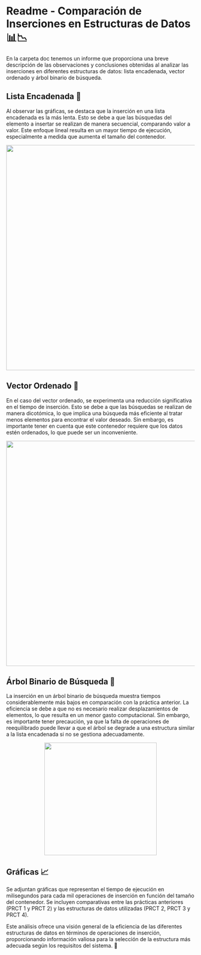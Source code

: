 # Readme - Comparación de Inserciones en Estructuras de Datos 📊📉

En la carpeta doc tenemos un informe que proporciona una breve descripción de las observaciones y conclusiones obtenidas al analizar las inserciones en diferentes estructuras de datos: lista encadenada, vector ordenado y árbol binario de búsqueda.

## Lista Encadenada 🧐

Al observar las gráficas, se destaca que la inserción en una lista encadenada es la más lenta. Esto se debe a que las búsquedas del elemento a insertar se realizan de manera secuencial, comparando valor a valor. Este enfoque lineal resulta en un mayor tiempo de ejecución, especialmente a medida que aumenta el tamaño del contenedor.
<p align="center">
  <img width="600px" src="https://github.com/AlejandroDavidArzolaSaavedra/Data-Structures/assets/90756437/9817aff4-f28a-44cf-ba30-ab53dfca5b53">
</p>

## Vector Ordenado 🚀

En el caso del vector ordenado, se experimenta una reducción significativa en el tiempo de inserción. Esto se debe a que las búsquedas se realizan de manera dicotómica, lo que implica una búsqueda más eficiente al tratar menos elementos para encontrar el valor deseado. Sin embargo, es importante tener en cuenta que este contenedor requiere que los datos estén ordenados, lo que puede ser un inconveniente.

<p align="center">
  <img width="600px" src="https://github.com/AlejandroDavidArzolaSaavedra/Data-Structures/assets/90756437/5ea5d77b-65b1-4c62-afd5-3457c1836dce">
</p>

## Árbol Binario de Búsqueda 🌳

La inserción en un árbol binario de búsqueda muestra tiempos considerablemente más bajos en comparación con la práctica anterior. La eficiencia se debe a que no es necesario realizar desplazamientos de elementos, lo que resulta en un menor gasto computacional. Sin embargo, es importante tener precaución, ya que la falta de operaciones de reequilibrado puede llevar a que el árbol se degrade a una estructura similar a la lista encadenada si no se gestiona adecuadamente.

<p align="center">
  <img width="300px" src="https://github.com/AlejandroDavidArzolaSaavedra/Data-Structures/assets/90756437/4b3ee775-ef5a-45b7-a58a-5b27b40049bde">
</p>

## Gráficas 📈

Se adjuntan gráficas que representan el tiempo de ejecución en milisegundos para cada mil operaciones de inserción en función del tamaño del contenedor. Se incluyen comparativas entre las prácticas anteriores (PRCT 1 y PRCT 2) y las estructuras de datos utilizadas (PRCT 2, PRCT 3 y PRCT 4).

Este análisis ofrece una visión general de la eficiencia de las diferentes estructuras de datos en términos de operaciones de inserción, proporcionando información valiosa para la selección de la estructura más adecuada según los requisitos del sistema. 🤖
